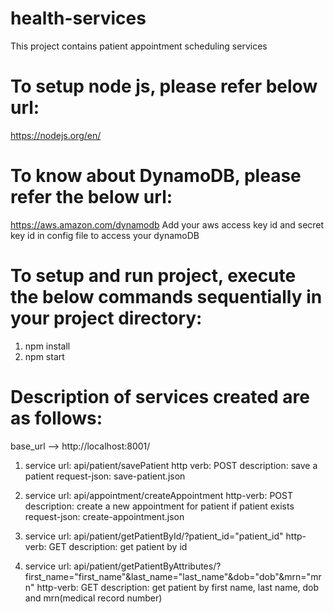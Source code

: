# health-services
This project contains patient appointment scheduling services

# To setup node js, please refer below url:
https://nodejs.org/en/

# To know about DynamoDB, please refer the below url:
https://aws.amazon.com/dynamodb
Add your aws access key id and secret key id in config file to access your dynamoDB

# To setup and run project, execute the below commands sequentially in your project directory:
1. npm install
2. npm start

# Description of services created are as follows:
base_url --> http://localhost:8001/

1. service url: api/patient/savePatient
   http verb: POST
   description: save a patient
   request-json: save-patient.json
   
2. service url: api/appointment/createAppointment
   http-verb: POST
   description: create a new appointment for patient if patient exists
   request-json: create-appointment.json
   
3. service url: api/patient/getPatientById/?patient_id="patient_id"
   http-verb: GET
   description: get patient by id
   
4. service url: api/patient/getPatientByAttributes/?first_name="first_name"&last_name="last_name"&dob="dob"&mrn="mrn"
   http-verb: GET
   description: get patient by first name, last name, dob and mrn(medical record number)
